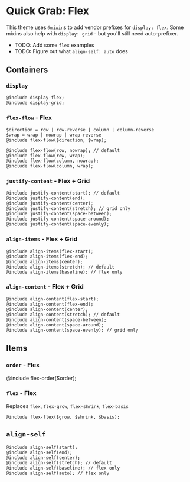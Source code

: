 # Quick Grab: Flex

This theme uses `@mixin`s to add vendor prefixes for `display: flex`. Some mixins also help with `display: grid` - but you'll still need auto-prefixer.

* TODO: Add some `flex` examples
* TODO: Figure out what `align-self: auto` does

## Containers

### `display`

	@include display-flex;
	@include display-grid;

### `flex-flow` - Flex

	$direction = row | row-reverse | column | column-reverse
	$wrap = wrap | nowrap | wrap-reverse
	@include flex-flow($direction, $wrap);

	@include flex-flow(row, nowrap); // default
	@include flex-flow(row, wrap);
	@include flex-flow(column, nowrap);
	@include flex-flow(column, wrap);
	
### `justify-content` - Flex + Grid

	@include justify-content(start); // default
	@include justify-content(end);
	@include justify-content(center);
	@include justify-content(stretch); // grid only
	@include justify-content(space-between);
	@include justify-content(space-around);
	@include justify-content(space-evenly);

### `align-items` - Flex + Grid

	@include align-items(flex-start);
	@include align-items(flex-end);
	@include align-items(center);
	@include align-items(stretch); // default
	@include align-items(baseline); // flex only

### `align-content` - Flex + Grid

	@include align-content(flex-start); 
	@include align-content(flex-end);
	@include align-content(center);
	@include align-content(stretch); // default
	@include align-content(space-between);
	@include align-content(space-around);
	@include align-content(space-evenly); // grid only

## Items

### `order` - Flex

 @include flex-order($order);

### `flex` - Flex

Replaces `flex`, `flex-grow`, `flex-shrink`, `flex-basis`

	@include flex-flex($grow, $shrink, $basis);

## `align-self`

	@include align-self(start);
	@include align-self(end);
	@include align-self(center);
	@include align-self(stretch); // default
	@include align-self(baseline); // flex only
	@include align-self(auto); // flex only

